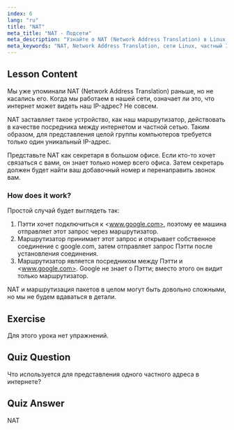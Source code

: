 ```yaml
---
index: 6
lang: "ru"
title: "NAT"
meta_title: "NAT - Подсети"
meta_description: "Узнайте о NAT (Network Address Translation) в Linux, как он работает и его роль в сетевой безопасности. Разберитесь в частных и публичных IP-адресах. Руководство по сетям Linux."
meta_keywords: "NAT, Network Address Translation, сети Linux, частный IP, публичный IP, учебник Linux, руководство для начинающих"
---
```


## Lesson Content

Мы уже упоминали NAT (Network Address Translation) раньше, но не касались его. Когда мы работаем в нашей сети, означает ли это, что интернет может видеть наш IP-адрес? Не совсем.

NAT заставляет такое устройство, как наш маршрутизатор, действовать в качестве посредника между интернетом и частной сетью. Таким образом, для представления целой группы компьютеров требуется только один уникальный IP-адрес.

Представьте NAT как секретаря в большом офисе. Если кто-то хочет связаться с вами, он знает только номер всего офиса. Затем секретарь должен будет найти ваш добавочный номер и перенаправить звонок вам.

### How does it work?

Простой случай будет выглядеть так:

1. Пэтти хочет подключиться к <www.google.com>, поэтому ее машина отправляет этот запрос через маршрутизатор.
2. Маршрутизатор принимает этот запрос и открывает собственное соединение с google.com, затем отправляет запрос Пэтти после установления соединения.
3. Маршрутизатор является посредником между Пэтти и <www.google.com>. Google не знает о Пэтти; вместо этого он видит только маршрутизатор.

NAT и маршрутизация пакетов в целом могут быть довольно сложными, но мы не будем вдаваться в детали.

## Exercise

Для этого урока нет упражнений.

## Quiz Question

Что используется для представления одного частного адреса в интернете?

## Quiz Answer

NAT
